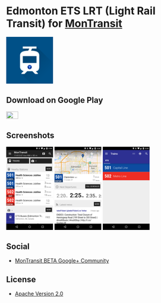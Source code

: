 # Edmonton ETS LRT (Light Rail Transit) for [MonTransit](https://github.com/mtransitapps/mtransit-for-android)

<img width="25%" height="25%" src="app-android/src/main/play/listings/en-US/graphics/icon/1.png"/>

## Download on Google Play

<a href="https://play.google.com/store/apps/details?id=org.mtransit.android.ca_edmonton_ets_train"><img width="25%" height="25%" src="https://play.google.com/intl/en_us/badges/static/images/badges/en_badge_web_generic.png"/></a>

## Screenshots

<p float="left">
<img width="25%" height="25%" src="app-android/src/main/play/listings/en-US/graphics/phone-screenshots/1.png"/>
<img width="25%" height="25%" src="app-android/src/main/play/listings/en-US/graphics/phone-screenshots/2.png"/>
<img width="25%" height="25%" src="app-android/src/main/play/listings/en-US/graphics/phone-screenshots/3.png"/>
</p>

## Social

* [MonTransit BETA Google+ Community](https://plus.google.com/communities/111796337224469270605)

## License

* [Apache Version 2.0](http://www.apache.org/licenses/LICENSE-2.0.html)
